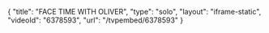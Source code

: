 {
    "title": "FACE TIME WITH OLIVER",
    "type": "solo",
    "layout": "iframe-static",
    "videoId": "6378593",
    "url": "\/tvpembed\/6378593"
}